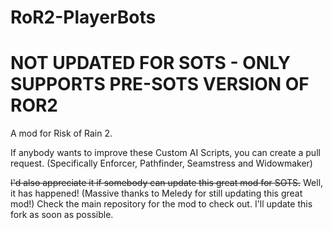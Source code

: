 # RoR2-PlayerBots
# NOT UPDATED FOR SOTS - ONLY SUPPORTS PRE-SOTS VERSION OF ROR2
A mod for Risk of Rain 2.

If anybody wants to improve these Custom AI Scripts, you can create a pull request.
(Specifically Enforcer, Pathfinder, Seamstress and Widowmaker)

~~I'd also appreciate it if somebody can update this great mod for SOTS.~~
Well, it has happened! (Massive thanks to Meledy for still updating this great mod!) Check the main repository for the mod to check out. I'll update this fork as soon as possible.
